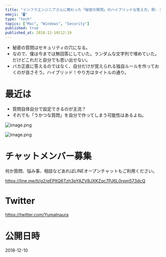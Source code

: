 ```yaml
---
title: "インフラエンジニアさんに教わった「秘密の質問」のハイブリッドな答え方。例: ニックネームを聞かれたら国の名前を答える。"
emoji: "🖥"
type: "tech"
topics: ["Mac", "Windows", "Security"]
published: true
published_at: 2018-12-10t12:19
---
```


- 秘密の質問はセキュリティの穴になる。
- なので、僕は今までは無回答にしていた。ランダムな文字列で埋めていた。だけどこれだと自分でも思い出せない。
- バカ正直に答えるのではなく、自分だけが覚えられる独自ルールを作っておくのが良さそう。ハイブリッド！やり方はタイトルの通り。

# 最近は

- 質問自体自分で設定できるのが主流？
- それでも「うかつな質問」を自分で作ってしまう可能性はあるよね。

![image.png](https://qiita-image-store.s3.amazonaws.com/0/89618/51baac2e-3002-cae6-8585-792c56811b51.png)

![image.png](https://qiita-image-store.s3.amazonaws.com/0/89618/0ca5dad0-cb72-5345-1957-0cb1da94b4ee.png)











<!-- Update From Qiita API -->

# チャットメンバー募集


何か質問、悩み事、相談などあればLINEオープンチャットもご利用ください。

https://line.me/ti/g2/eEPltQ6Tzh3pYAZV8JXKZqc7PJ6L0rpm573dcQ





# Twitter


https://twitter.com/YumaInaura


<!-- Update From Qiita API -->



# 公開日時

2018-12-10
